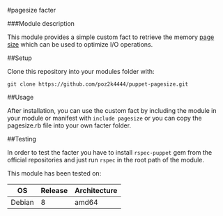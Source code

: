 #pagesize facter

###Module description

This module provides a simple custom fact to retrieve the memory [page size](https://en.wikipedia.org/wiki/Page_%28computer_memory%29)
which can be used to optimize I/O operations.

##Setup

Clone this repository into your modules folder with:

`git clone https://github.com/poz2k4444/puppet-pagesize.git`

##Usage

After installation, you can use the custom fact by including the module in your
module or manifest with `include pagesize` or you can copy the pagesize.rb file
into your own facter folder.

##Testing

In order to test the facter you have to install `rspec-puppet` gem from the
official repositories and just run `rspec` in the root path of the module.

This module has been tested on:

| OS   | Release | Architecture |
|------|---------|--------------|
|Debian|    8    |     amd64    |